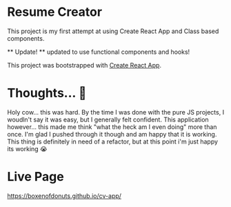 # Resume Creator
This project is my first attempt at using Create React App and Class based components.

** Update! ** updated to use functional components and hooks!


This project was bootstrapped with [Create React App](https://github.com/facebook/create-react-app).

# Thoughts... :thinking:
Holy cow... this was hard. By the time I was done with the pure JS projects, I woudln't say it was easy, but I generally felt confident. This application however... this made me think "what the heck am I even doing" more than once. I'm glad I pushed through it though and am happy that it is working. This thing is definitely in need of a refactor, but at this point i'm just happy its working :sob:

# Live Page
https://boxenofdonuts.github.io/cv-app/
